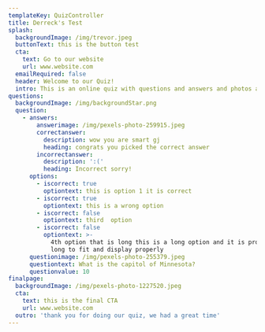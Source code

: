 ```yaml
---
templateKey: QuizController
title: Derreck's Test
splash:
  backgroundImage: /img/trevor.jpeg
  buttonText: this is the button test
  cta:
    text: Go to our website
    url: www.website.com
  emailRequired: false
  header: Welcome to our Quiz!
  intro: This is an online quiz with questions and answers and photos and money
questions:
  backgroundImage: /img/backgroundStar.png
  question:
    - answers:
        answerimage: /img/pexels-photo-259915.jpeg
        correctanswer:
          description: wow you are smart gj
          heading: congrats you picked the correct answer
        incorrectanswer:
          description: ':('
          heading: Incorrect sorry!
      options:
        - iscorrect: true
          optiontext: this is option 1 it is correct
        - iscorrect: true
          optiontext: this is a wrong option
        - iscorrect: false
          optiontext: third  option
        - iscorrect: false
          optiontext: >-
            4th option that is long this is a long option and it is probably too
            long to fit and display properly
      questionimage: /img/pexels-photo-255379.jpeg
      questiontext: What is the capitol of Minnesota?
      questionvalue: 10
finalpage:
  backgroundImage: /img/pexels-photo-1227520.jpeg
  cta:
    text: this is the final CTA
    url: www.website.com
  outro: 'thank you for doing our quiz, we had a great time'
---
```


